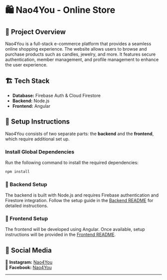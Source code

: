 # 🛍️ Nao4You - Online Store

## 📌 Project Overview

Nao4You is a full-stack e-commerce platform that provides a seamless online shopping experience. The website allows
users to browse and purchase products such as candles, jewelry, and more. It features secure authentication, member
management, and profile management to enhance the user experience.

## 🏗️ Tech Stack

- **Database:** Firebase Auth & Cloud Firestore
- **Backend:** Node.js
- **Frontend:** Angular

## 🔧 Setup Instructions
Nao4You consists of two separate parts: the **backend** and the **frontend**, which require additional set up.

### Install Global Dependencies
Run the following command to install the required dependencies:
```sh
npm install
```

### 🚀 Backend Setup

The backend is built with Node.js and requires Firebase authentication and Firestore integration. Follow the setup guide
in the [Backend README](backend/readMe.md) for detailed instructions.

### 🎨 Frontend Setup

The frontend will be developed using Angular. Once available, setup instructions will be provided in
the [Frontend README]().

## 🔗 Social Media

📸 **Instagram:** [Nao4You](https://www.instagram.com/nao_foryou?utm_source=ig_web_button_share_sheet&igsh=ZDNlZDc0MzIxNw==)  
📘 **Facebook:** [Nao4You](https://www.facebook.com/p/Nao4You-100086769682698/)

---